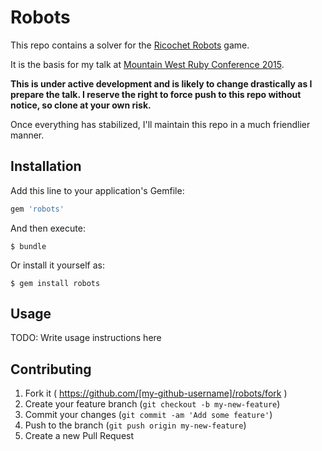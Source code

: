 # Robots

This repo contains a solver for the [Ricochet Robots](http://boardgamegeek.com/boardgame/51/ricochet-robots) game.

It is the basis for my talk at [Mountain West Ruby Conference 2015](http://mtnwestrubyconf.org/).

**This is under active development and is likely to change drastically as I prepare the talk.
I reserve the right to force push to this repo without notice, so clone at your own risk.**

Once everything has stabilized, I'll maintain this repo in a much friendlier manner.


## Installation

Add this line to your application's Gemfile:

```ruby
gem 'robots'
```

And then execute:

    $ bundle

Or install it yourself as:

    $ gem install robots

## Usage

TODO: Write usage instructions here

## Contributing

1. Fork it ( https://github.com/[my-github-username]/robots/fork )
2. Create your feature branch (`git checkout -b my-new-feature`)
3. Commit your changes (`git commit -am 'Add some feature'`)
4. Push to the branch (`git push origin my-new-feature`)
5. Create a new Pull Request
